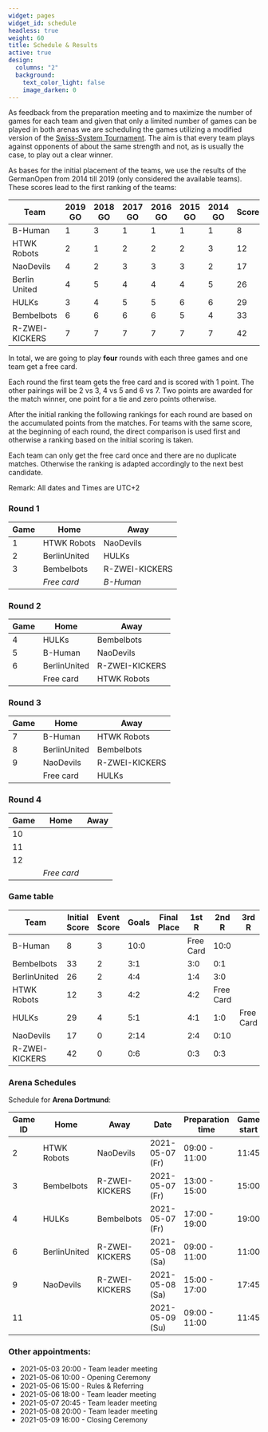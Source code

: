 ```yaml
---
widget: pages
widget_id: schedule
headless: true
weight: 60
title: Schedule & Results
active: true
design:
  columns: "2"
  background:
    text_color_light: false
    image_darken: 0
---
```

As feedback from the preparation meeting and to maximize the number of games for each team and given that only a limited number of games can be played in both arenas we are scheduling the games utilizing a modified version of the [Swiss-System Tournament](https://en.wikipedia.org/wiki/Swiss-system_tournament). The aim is that every team plays against opponents of about the same strength and not, as is usually the case, to play out a clear winner.

As bases for the initial placement of the teams, we use the results of the GermanOpen from 2014 till 2019 (only considered the available teams). These scores lead to the first ranking of the teams:

| Team           | 2019 GO | 2018 GO | 2017 GO | 2016 GO | 2015 GO | 2014 GO | Score |
| -------------- | ------- | ------- | ------- | ------- | ------- | ------- | ----- |
| B-Human        | 1       | 3       | 1       | 1       | 1       | 1       | 8     |
| HTWK Robots    | 2       | 1       | 2       | 2       | 2       | 3       | 12    |
| NaoDevils      | 4       | 2       | 3       | 3       | 3       | 2       | 17    |
| Berlin United  | 4       | 5       | 4       | 4       | 4       | 5       | 26    |
| HULKs          | 3       | 4       | 5       | 5       | 6       | 6       | 29    |
| Bembelbots     | 6       | 6       | 6       | 6       | 5       | 4       | 33    |
| R-ZWEI-KICKERS | 7       | 7       | 7       | 7       | 7       | 7       | 42    |

In total, we are going to play **four** rounds with each three games and one team get a free card.

Each round the first team gets the free card and is scored with 1 point. The other pairings will be 2 vs 3, 4 vs 5 and 6 vs 7. Two points are awarded for the match winner, one point for a tie and zero points otherwise. 

After the initial ranking the following rankings for each round are based on the accumulated points from the matches. For teams with the same score, at the beginning of each round, the direct comparison is used first and otherwise a ranking based on the initial scoring is taken. 

Each team can only get the free card once and there are no duplicate matches. Otherwise the ranking is adapted accordingly to the next best candidate.

Remark: All dates and Times are UTC+2

### Round 1

| Game | Home         | Away           |
| ---- | ------------ | -------------- |
| 1    | HTWK Robots  | NaoDevils      |
| 2    | BerlinUnited | HULKs          |
| 3    | Bembelbots   | R-ZWEI-KICKERS |
|      | *Free card*  | *B-Human*      |

### Round 2

| Game | Home         | Away           |
|------|--------------|----------------|
| 4    | HULKs        | Bembelbots     |
| 5    | B-Human      | NaoDevils      |
| 6    | BerlinUnited | R-ZWEI-KICKERS |
|      | Free card    | HTWK Robots    |

### Round 3

| Game | Home         | Away           |
|------|--------------|----------------|
| 7    | B-Human      | HTWK Robots    |
| 8    | BerlinUnited | Bembelbots     |
| 9    | NaoDevils    | R-ZWEI-KICKERS |
|      | Free card    | HULKs          |

### Round 4

| Game | Home        | Away |
| ---- | ----------- | ---- |
| 10   |             |      |
| 11   |             |      |
| 12   |             |      |
|      | *Free card* |      |

### Game table

| Team           | Initial Score | Event Score | Goals | Final Place | 1st R     | 2nd R     | 3rd R     | 4th R |
|----------------|---------------|-------------|-------|-------------|-----------|-----------|-----------|-------|
| B-Human        | 8             | 3           | 10:0  |             | Free Card | 10:0      |           |       |
| Bembelbots     | 33            | 2           | 3:1   |             | 3:0       | 0:1       |           |       |
| BerlinUnited   | 26            | 2           | 4:4   |             | 1:4       | 3:0       |           |       |
| HTWK Robots    | 12            | 3           | 4:2   |             | 4:2       | Free Card |           |       |
| HULKs          | 29            | 4           | 5:1   |             | 4:1       | 1:0       | Free Card |       |
| NaoDevils      | 17            | 0           | 2:14  |             | 2:4       | 0:10      |           |       |
| R-ZWEI-KICKERS | 42            | 0           | 0:6   |             | 0:3       | 0:3       |           |       |

### Arena Schedules

Schedule for **Arena Dortmund**:

| Game ID | Home         | Away           | Date            | Preparation time | Game start | Result |
|---------|--------------|----------------|-----------------|------------------|------------|--------|
| 2       | HTWK Robots  | NaoDevils      | 2021-05-07 (Fr) | 09:00 - 11:00    | 11:45      | 4:2    |
| 3       | Bembelbots   | R-ZWEI-KICKERS | 2021-05-07 (Fr) | 13:00 - 15:00    | 15:00      | 3:0    |
| 4       | HULKs        | Bembelbots     | 2021-05-07 (Fr) | 17:00 - 19:00    | 19:00      | 1:0    |
| 6       | BerlinUnited | R-ZWEI-KICKERS | 2021-05-08 (Sa) | 09:00 - 11:00    | 11:00      | 3:0    |
| 9       | NaoDevils    | R-ZWEI-KICKERS | 2021-05-08 (Sa) | 15:00 - 17:00    | 17:45      |        |
| 11      |              |                | 2021-05-09 (Su) | 09:00 - 11:00    | 11:45      |        |


### Other appointments:

* 2021-05-03 20:00 - Team leader meeting
* 2021-05-06 10:00 - Opening Ceremony
* 2021-05-06 15:00 - Rules & Referring
* 2021-05-06 18:00 - Team leader meeting
* 2021-05-07 20:45 - Team leader meeting
* 2021-05-08 20:00 - Team leader meeting
* 2021-05-09 16:00 - Closing Ceremony